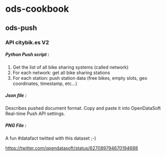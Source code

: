 # ods-cookbook

## ods-push

### API citybik.es V2

##### Python Push script :

1. Get the list of all bike sharing systems (called network)
2. For each network: get all bike sharing stations
3. For each station: push station data (free bikes, empty slots, geo coordinates, timestamp, etc...) 

##### Json file :
 
Describes pushed document format. Copy and paste it into OpenDataSoft Real-time Push API settings.
 
 
##### PNG File :

A fun #datafact twitted with this dataset ;-)

https://twitter.com/opendatasoft/status/627089794670194688

